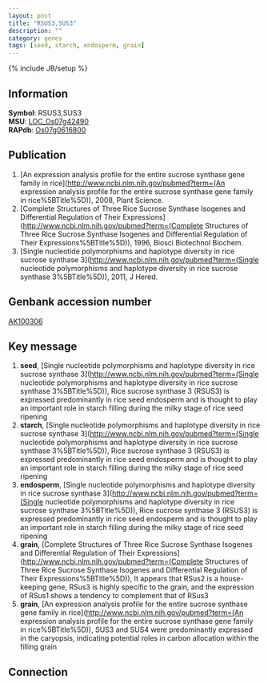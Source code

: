 ```yaml
---
layout: post
title: "RSUS3,SUS3"
description: ""
category: genes
tags: [seed, starch, endosperm, grain]
---
```

{% include JB/setup %}

## Information
__Symbol__: RSUS3,SUS3  
__MSU__: [LOC_Os07g42490](http://rice.plantbiology.msu.edu/cgi-bin/ORF_infopage.cgi?orf=LOC_Os07g42490)  
__RAPdb__: [Os07g0616800](http://rapdb.dna.affrc.go.jp/viewer/gbrowse_details/irgsp1?name=Os07g0616800)  

## Publication
1. [An expression analysis profile for the entire sucrose synthase gene family in rice](http://www.ncbi.nlm.nih.gov/pubmed?term=(An expression analysis profile for the entire sucrose synthase gene family in rice%5BTitle%5D)), 2008, Plant Science.
2. [Complete Structures of Three Rice Sucrose Synthase Isogenes and Differential Regulation of Their Expressions](http://www.ncbi.nlm.nih.gov/pubmed?term=(Complete Structures of Three Rice Sucrose Synthase Isogenes and Differential Regulation of Their Expressions%5BTitle%5D)), 1996, Biosci Biotechnol Biochem.
3. [Single nucleotide polymorphisms and haplotype diversity in rice sucrose synthase 3](http://www.ncbi.nlm.nih.gov/pubmed?term=(Single nucleotide polymorphisms and haplotype diversity in rice sucrose synthase 3%5BTitle%5D)), 2011, J Hered.

## Genbank accession number
[AK100306](http://www.ncbi.nlm.nih.gov/nuccore/AK100306)

## Key message
1. __seed__, [Single nucleotide polymorphisms and haplotype diversity in rice sucrose synthase 3](http://www.ncbi.nlm.nih.gov/pubmed?term=(Single nucleotide polymorphisms and haplotype diversity in rice sucrose synthase 3%5BTitle%5D)), Rice sucrose synthase 3 (RSUS3) is expressed predominantly in rice seed endosperm and is thought to play an important role in starch filling during the milky stage of rice seed ripening
2. __starch__, [Single nucleotide polymorphisms and haplotype diversity in rice sucrose synthase 3](http://www.ncbi.nlm.nih.gov/pubmed?term=(Single nucleotide polymorphisms and haplotype diversity in rice sucrose synthase 3%5BTitle%5D)), Rice sucrose synthase 3 (RSUS3) is expressed predominantly in rice seed endosperm and is thought to play an important role in starch filling during the milky stage of rice seed ripening
3. __endosperm__, [Single nucleotide polymorphisms and haplotype diversity in rice sucrose synthase 3](http://www.ncbi.nlm.nih.gov/pubmed?term=(Single nucleotide polymorphisms and haplotype diversity in rice sucrose synthase 3%5BTitle%5D)), Rice sucrose synthase 3 (RSUS3) is expressed predominantly in rice seed endosperm and is thought to play an important role in starch filling during the milky stage of rice seed ripening
4. __grain__, [Complete Structures of Three Rice Sucrose Synthase Isogenes and Differential Regulation of Their Expressions](http://www.ncbi.nlm.nih.gov/pubmed?term=(Complete Structures of Three Rice Sucrose Synthase Isogenes and Differential Regulation of Their Expressions%5BTitle%5D)),  It appears that RSus2 is a house-keeping gene, RSus3 is highly specific to the grain, and the expression of RSus1 shows a tendency to complement that of RSus3
5. __grain__, [An expression analysis profile for the entire sucrose synthase gene family in rice](http://www.ncbi.nlm.nih.gov/pubmed?term=(An expression analysis profile for the entire sucrose synthase gene family in rice%5BTitle%5D)),  SUS3 and SUS4 were predominantly expressed in the caryopsis, indicating potential roles in carbon allocation within the filling grain

## Connection


